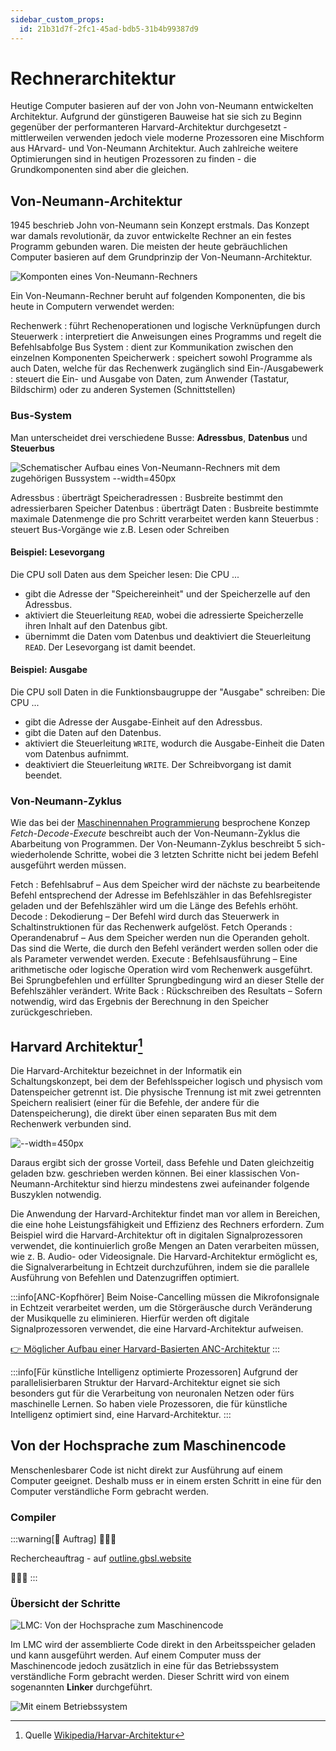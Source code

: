```yaml
---
sidebar_custom_props:
  id: 21b31d7f-2fc1-45ad-bdb5-31b4b99387d9
---
```

# Rechnerarchitektur
Heutige Computer basieren auf der von John von-Neumann entwickelten Architektur. Aufgrund der günstigeren Bauweise hat sie sich zu Beginn gegenüber der performanteren Harvard-Architektur durchgesetzt - mittlerweilen verwenden jedoch viele moderne Prozessoren eine Mischform aus HArvard- und Von-Neumann Architektur. Auch zahlreiche weitere Optimierungen sind in heutigen Prozessoren zu finden - die Grundkomponenten sind aber die gleichen.

## Von-Neumann-Architektur
1945 beschrieb John von-Neumann sein Konzept erstmals. Das Konzept war damals revolutionär, da zuvor entwickelte Rechner an ein festes Programm gebunden waren. Die meisten der heute gebräuchlichen Computer basieren auf dem Grundprinzip der Von-Neumann-Architektur.

![Komponten eines Von-Neumann-Rechners](./images/von-neumann.jpg)

Ein Von-Neumann-Rechner beruht auf folgenden Komponenten, die bis heute in Computern verwendet werden:

Rechenwerk
: führt Rechenoperationen und logische Verknüpfungen durch
Steuerwerk
: interpretiert die Anweisungen eines Programms und regelt die Befehlsabfolge
Bus System
: dient zur Kommunikation zwischen den einzelnen Komponenten
Speicherwerk
: speichert sowohl Programme als auch Daten, welche für das Rechenwerk zugänglich sind
Ein-/Ausgabewerk
: steuert die Ein- und Ausgabe von Daten, zum Anwender (Tastatur, Bildschirm) oder zu anderen Systemen (Schnittstellen)

### Bus-System
Man unterscheidet drei verschiedene Busse: **Adressbus**, **Datenbus** und **Steuerbus**

![Schematischer Aufbau eines Von-Neumann-Rechners mit dem zugehörigen Bussystem --width=450px](./images/bussystem.svg)

Adressbus
: überträgt Speicheradressen
: Busbreite bestimmt den adressierbaren Speicher
Datenbus
: überträgt Daten
: Busbreite bestimmte maximale Datenmenge die pro Schritt verarbeitet werden kann
Steuerbus
: steuert Bus-Vorgänge wie z.B. Lesen oder Schreiben


#### Beispiel: Lesevorgang
Die CPU soll Daten aus dem Speicher lesen: Die CPU ...

- gibt die Adresse der "Speichereinheit" und der Speicherzelle auf den Adressbus.
- aktiviert die Steuerleitung `READ`, wobei die adressierte Speicherzelle ihren Inhalt auf den Datenbus gibt.
- übernimmt die Daten vom Datenbus und deaktiviert die Steuerleitung `READ`. Der Lesevorgang ist damit beendet.

#### Beispiel: Ausgabe
Die CPU soll Daten in die Funktionsbaugruppe der "Ausgabe" schreiben: Die CPU ...
- gibt die Adresse der Ausgabe-Einheit auf den Adressbus.
- gibt die Daten auf den Datenbus.
- aktiviert die Steuerleitung `WRITE`, wodurch die Ausgabe-Einheit die Daten vom Datenbus aufnimmt.
- deaktiviert die Steuerleitung `WRITE`. Der Schreibvorgang ist damit beendet.

### Von-Neumann-Zyklus

Wie das bei der [Maschinennahen Programmierung](../Assembler/index.md) besprochene Konzep *Fetch-Decode-Execute* beschreibt auch der Von-Neumann-Zyklus die Abarbeitung von Programmen. Der Von-Neumann-Zyklus beschreibt 5 sich-wiederholende Schritte, wobei die 3 letzten Schritte nicht bei jedem Befehl ausgeführt werden müssen.

Fetch
: Befehlsabruf – Aus dem Speicher wird der nächste zu bearbeitende Befehl entsprechend der Adresse im Befehlszähler in das Befehlsregister geladen und der Befehlszähler wird um die Länge des Befehls erhöht.
Decode
: Dekodierung – Der Befehl wird durch das Steuerwerk in Schaltinstruktionen für das Rechenwerk aufgelöst.
Fetch Operands
: Operandenabruf – Aus dem Speicher werden nun die Operanden geholt. Das sind die Werte, die durch den Befehl verändert werden sollen oder die als Parameter verwendet werden.
Execute
: Befehlsausführung – Eine arithmetische oder logische Operation wird vom Rechenwerk ausgeführt. Bei Sprungbefehlen und erfüllter Sprungbedingung wird an dieser Stelle der Befehlszähler verändert.
Write Back
: Rückschreiben des Resultats – Sofern notwendig, wird das Ergebnis der Berechnung in den Speicher zurückgeschrieben.


## Harvard Architektur[^1]
Die Harvard-Architektur bezeichnet in der Informatik ein Schaltungskonzept, bei dem der Befehlsspeicher logisch und physisch vom Datenspeicher getrennt ist. Die physische Trennung ist mit zwei getrennten Speichern realisiert (einer für die Befehle, der andere für die Datenspeicherung), die direkt über einen separaten Bus mit dem Rechenwerk verbunden sind.

![--width=450px](./images/Harvard-Architektur.svg)

Daraus ergibt sich der grosse Vorteil, dass Befehle und Daten gleichzeitig geladen bzw. geschrieben werden können. Bei einer klassischen Von-Neumann-Architektur sind hierzu mindestens zwei aufeinander folgende Buszyklen notwendig.

Die Anwendung der Harvard-Architektur findet man vor allem in Bereichen, die eine hohe Leistungsfähigkeit und Effizienz des Rechners erfordern. Zum Beispiel wird die Harvard-Architektur oft in digitalen Signalprozessoren verwendet, die kontinuierlich große Mengen an Daten verarbeiten müssen, wie z. B. Audio- oder Videosignale. Die Harvard-Architektur ermöglicht es, die Signalverarbeitung in Echtzeit durchzuführen, indem sie die parallele Ausführung von Befehlen und Datenzugriffen optimiert.

:::info[ANC-Kopfhörer]
Beim Noise-Cancelling müssen die Mikrofonsignale in Echtzeit verarbeitet werden, um die Störgeräusche durch Veränderung der Musikquelle zu eliminieren. Hierfür werden oft digitale Signalprozessoren verwendet, die eine Harvard-Architektur aufweisen.

[👉 Möglicher Aufbau einer Harvard-Basierten ANC-Architektur](https://www.mouser.ch/applications/audio_noise_cancellation/)
:::

:::info[Für künstliche Intelligenz optimierte Prozessoren]
Aufgrund der parallelisierbaren Struktur der Harvard-Architektur eignet sie sich besonders gut für die Verarbeitung von neuronalen Netzen oder fürs maschinelle Lernen. So haben viele Prozessoren, die für künstliche Intelligenz optimiert sind, eine Harvard-Architektur.
:::

## Von der Hochsprache zum Maschinencode

Menschenlesbarer Code ist nicht direkt zur Ausführung auf einem Computer geeignet. Deshalb muss er in einem ersten Schritt in eine für den Computer verständliche Form gebracht werden.

### Compiler

:::warning[🚧 Auftrag]
🚧🚧🚧

Rechercheauftrag - auf [outline.gbsl.website](https://outline.gbsl.website)

🚧🚧🚧
:::

### Übersicht der Schritte

![LMC: Von der Hochsprache zum Maschinencode](./images/hll-to-asm.png)

Im LMC wird der assemblierte Code direkt in den Arbeitsspeicher geladen und kann ausgeführt werden. Auf einem Computer muss der Maschinencode jedoch zusätzlich in eine für das Betriebssystem verständliche Form gebracht werden. Dieser Schritt wird von einem sogenannten **Linker** durchgeführt.

![Mit einem Betriebssystem](./images/hll-to-ml.png)



[^1]: Quelle [Wikipedia/Harvar-Architektur](https://de.wikipedia.org/wiki/Harvard-Architektur)
